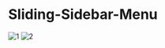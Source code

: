 # Sliding-Sidebar-Menu
![1](https://github.com/Sina-Darvish/Sliding-Sidebar-Menu/assets/96956110/d0cf3d96-7d4b-40ce-a9dc-e23e8b6056b2)
![2](https://github.com/Sina-Darvish/Sliding-Sidebar-Menu/assets/96956110/2bc2ec86-09c4-49ff-92ed-b57128f53c31)
